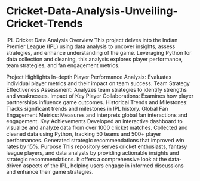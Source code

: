 # Cricket-Data-Analysis-Unveiling-Cricket-Trends
IPL Cricket Data Analysis
Overview
This project delves into the Indian Premier League (IPL) using data analysis to uncover insights, assess strategies, and enhance understanding of the game. Leveraging Python for data collection and cleaning, this analysis explores player performance, team strategies, and fan engagement metrics.

Project Highlights
In-depth Player Performance Analysis: Evaluates individual player metrics and their impact on team success.
Team Strategy Effectiveness Assessment: Analyzes team strategies to identify strengths and weaknesses.
Impact of Key Player Collaborations: Examines how player partnerships influence game outcomes.
Historical Trends and Milestones: Tracks significant trends and milestones in IPL history.
Global Fan Engagement Metrics: Measures and interprets global fan interactions and engagement.
Key Achievements
Developed an interactive dashboard to visualize and analyze data from over 1000 cricket matches.
Collected and cleaned data using Python, tracking 50 teams and 500+ player performances.
Generated strategic recommendations that improved win rates by 15%.
Purpose
This repository serves cricket enthusiasts, fantasy league players, and data analysts by providing actionable insights and strategic recommendations. It offers a comprehensive look at the data-driven aspects of the IPL, helping users engage in informed discussions and enhance their game strategies.
